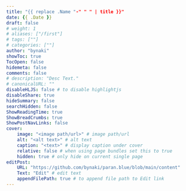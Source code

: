 ```yaml
---
title: "{{ replace .Name "-" " " | title }}"
date: {{ .Date }}
draft: false
# weight: 1
# aliases: ["/first"]
# tags: [""]
# categories: [""]
author: "bynaki"
showToc: true
TocOpen: false
hidemeta: false
comments: false
# description: "Desc Text."
# canonicalURL: ""
disableHLJS: false # to disable highlightjs
disableShare: true
hideSummary: false
searchHidden: false
ShowReadingTime: true
ShowBreadCrumbs: true
ShowPostNavLinks: false
cover:
    image: "<image path/url>" # image path/url
    alt: "<alt text>" # alt text
    caption: "<text>" # display caption under cover
    relative: false # when using page bundles set this to true
    hidden: true # only hide on current single page
editPost:
    URL: "https://github.com/bynaki/paran.blue/blob/main/content"
    Text: "Edit" # edit text
    appendFilePath: true # to append file path to Edit link
---
```


